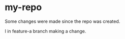 # my-repo

Some changes were made since the repo was created.

I in feature-a branch making a change.